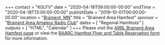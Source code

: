 +++
contact = "K0LFV"
date = "2020-04-18T09:00:00-05:00"
endTime = "2020-04-18T13:00:00-05:00"
publishDate = "2019-10-01T00:00:00-05:00"
location = "[Brainerd, MN](https://www.google.com/maps/place/1115+Wright+St,+Brainerd,+MN+56401/@46.337124,-94.1948537,17z/)"
title = "Brainerd Area Hamfest"
sponsor = "[Brainerd Area Amateur Radio Club](http://brainerdham.org/)"
dates = [ "Regional Hamfests" ]
outputs = [ "HTML", "Calendar" ]
+++
Please visit the
[ARRL Brainerd Area Hamfest page](http://www.arrl.org/hamfests/brainerd-area-hamfest-6)
or view the
[BAARC Hamfest Flyer and Table Reservation form](https://brainerdham.org/wp-content/uploads/2020/02/BAARC-Hamfest-Flyer-2020R3.pdf)                          
for more information.


